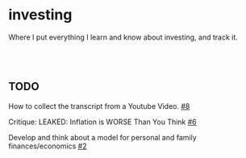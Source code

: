 # investing

Where I put everything I learn and know about investing, and track it.

<br><br>

## TODO

How to collect the transcript from a Youtube Video. [#8](https://github.com/pflagerd/investing/issues/8)

Critique: LEAKED: Inflation is WORSE Than You Think [#6](https://github.com/pflagerd/investing/issues/6)

Develop and think about a model for personal and family finances/economics [#2](https://github.com/pflagerd/investing/issues/2)
